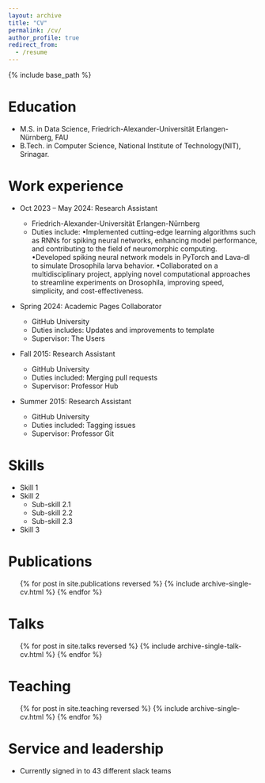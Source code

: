 ```yaml
---
layout: archive
title: "CV"
permalink: /cv/
author_profile: true
redirect_from:
  - /resume
---
```


{% include base_path %}

Education
======
* M.S. in Data Science, Friedrich-Alexander-Universität Erlangen-Nürnberg, FAU
* B.Tech. in Computer Science, National Institute of Technology(NIT), Srinagar.

Work experience
======
* Oct 2023 – May 2024: Research Assistant
  * Friedrich-Alexander-Universität Erlangen-Nürnberg
  * Duties include: 
    •Implemented cutting-edge learning algorithms such as RNNs for spiking neural networks, enhancing model performance, and contributing to the field of neuromorphic computing.
    •Developed spiking neural network models in PyTorch and Lava-dl to simulate Drosophila larva behavior.
    •Collaborated on a multidisciplinary project, applying novel computational approaches to streamline experiments on Drosophila, improving speed, simplicity, and cost-effectiveness.
    
* Spring 2024: Academic Pages Collaborator
  * GitHub University
  * Duties includes: Updates and improvements to template
  * Supervisor: The Users

* Fall 2015: Research Assistant
  * GitHub University
  * Duties included: Merging pull requests
  * Supervisor: Professor Hub

* Summer 2015: Research Assistant
  * GitHub University
  * Duties included: Tagging issues
  * Supervisor: Professor Git
  
Skills
======
* Skill 1
* Skill 2
  * Sub-skill 2.1
  * Sub-skill 2.2
  * Sub-skill 2.3
* Skill 3

Publications
======
  <ul>{% for post in site.publications reversed %}
    {% include archive-single-cv.html %}
  {% endfor %}</ul>
  
Talks
======
  <ul>{% for post in site.talks reversed %}
    {% include archive-single-talk-cv.html  %}
  {% endfor %}</ul>
  
Teaching
======
  <ul>{% for post in site.teaching reversed %}
    {% include archive-single-cv.html %}
  {% endfor %}</ul>
  
Service and leadership
======
* Currently signed in to 43 different slack teams
